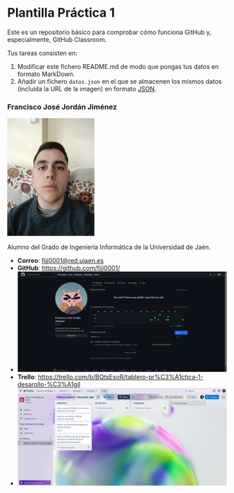 # Plantilla Práctica 1
Este es un repositorio básico para comprobar cómo funciona GitHub y, especialmente, GitHub Classroom.

Tus tareas consisten en:
1) Modificar este fichero README.md de modo que pongas tus datos en formato MarkDown.
2) Añadir un fichero <code>datos.json</code> en el que se almacenen los mismos datos (incluída la URL de la imagen) en formato [JSON](https://es.wikipedia.org/wiki/JSON).

### Francisco José Jordán Jiménez
<img src='/fjjj0001-2023.jpg' width='200px'>

Alumno del Grado de Ingeniería Informática de la Universidad de Jaén.
* **Correo**: fjjj0001@red.ujaen.es
* **GitHub**: https://github.com/fjjj0001/
* <img src='/github_perfil.png'>
* **Trello**: https://trello.com/b/BQtsEsoR/tablero-pr%C3%A1ctica-1-desarollo-%C3%A1gil
* <img src='/imagen_tablero_inicial.png'>
